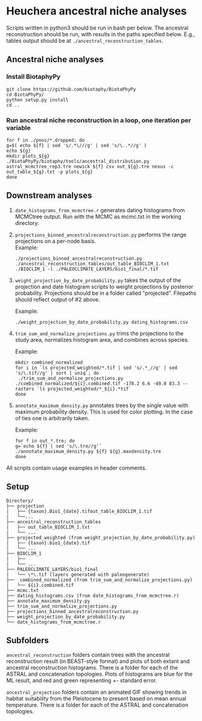# Heuchera ancestral niche analyses
Scripts written in python3 should be run in bash per below. The ancestral reconstruction should be run, with results in the paths specified below. E.g., tables output should be at `./ancestral_reconstruction_tables`.

## Ancestral niche analyses
### Install BiotaphyPy
```
git clone https://github.com/biotaphy/BiotaPhyPy
cd BiotaPhyPy/
python setup.py install
cd ..
```

### Run ancestral niche reconstruction in a loop, one iteration per variable
```
for f in ./pnos/*.dropped; do
g=$( echo ${f} | sed 's/.*\///g' | sed 's/\..*//g' )
echo ${g}
mkdir plots_${g}
./BiotaPhyPy/biotaphy/tools/ancestral_distribution.py astral_mcmctree_rep3.tre newick ${f} csv out_${g}.tre nexus -c out_table_${g}.txt -p plots_${g}
done
```

## Downstream analyses
1. `date_histograms_from_mcmctree.r` generates dating histograms from MCMCtree output. Run with the MCMC as mcmc.txt in the working directory. 

2. `projections_binned_ancestralreconstruction.py` performs the range projections on a per-node basis.  
    Example: 
    ```
    ./projections_binned_ancestralreconstruction.py ./ancestral_reconstruction_tables/out_table_BIOCLIM_1.txt ./BIOCLIM_1 -l ./PALEOCLIMATE_LAYERS/bio1_final/*.tif
    ````

3. `weight_projection_by_date_probability.py` takes the output of the projection and date histogram scripts to weight projections by posterior probability. Projections should be in a folder called "projected". Filepaths should reflect output of #2 above.
   
    Example: 
    ```
    ./weight_projection_by_date_probability.py dating_histograms.csv 
    ```
   
4. `trim_sum_and_normalize_projections.py` trims the projections to the study area, normalizes histogram area, and combines across species.
    
    Example:
    ```
    mkdir combined_normalized
    for i in `ls projected_weighted/*.tif | sed 's/.*_//g' | sed 's/\.tif//g' | sort | uniq`; do
     ./trim_sum_and_normalize_projections.py ./combined_normalized/${i}.combined.tif -178.2 6.6 -49.0 83.3 --rasters `ls projected_weighted/*_${i}.*tif`
    done
    ```

5. `annotate_maximum_density.py` annotates trees by the single value with maximum probability density. This is used for color plotting. In the case of ties one is arbitrarily taken. 

    Example: 
    ```
    for f in out_*.tre; do
    g=`echo ${f} | sed 's/\.tre//g'`
    ./annotate_maximum_density.py ${f} ${g}.maxdensity.tre
    done
    ```

All scripts contain usage examples in header comments. 

## Setup  
```     
Directory/   
├── projection   
|	├── {taxon}.Bio1_{date}.tifout_table_BIOCLIM_1.tif   
|	└──...   
├── ancestral_reconstruction_tables   
|	├── out_table_BIOCLIM_1.txt   
|	└── ...   
├── projected_weighted (from weight_projection_by_date_probability.py)   
|	├── {taxon}.bio1_{date}.tif   
|	└── ...   
├── BIOCLIM_1   
|	├──   
|	└── ...   
├── PALEOCLIMATE_LAYERS/bio1_final  
|	└── \*\.tif (layers generated with paleogenerate)   
├──  combined_normalized (from trim_sum_and_normalize_projections.py)   
|	└── ${i}.combined.tif    
├── mcmc.txt   
├── dating_histograms.csv (from date_histograms_from_mcmctree.r)   
├── annotate_maximum_density.py   
├── trim_sum_and_normalize_projections.py   
├── projections_binned_ancestralreconstruction.py   
├── weight_projection_by_date_probability.py   
└── date_histograms_from_mcmctree.r   
```

## Subfolders
`ancestral_reconstruction` folders contain trees with the ancestral reconstruction result (in BEAST-style format) and plots of both extant and ancestral reconstruction histograms. There is a folder for each of the ASTRAL and concatenation topologies. Plots of histograms are blue for the ML result, and red and green representing +- standard error.

`ancestral_projection` folders contain an animated GIF showing trends in habitat suitability from the Pleistocene to present based on mean annual temperature. There is a folder for each of the ASTRAL and concatenation topologies.
